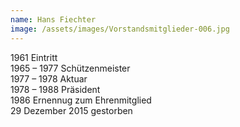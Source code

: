 ```yaml
---
name: Hans Fiechter
image: /assets/images/Vorstandsmitglieder-006.jpg
---
```

1961 Eintritt  
1965 – 1977 Schützenmeister  
1977 – 1978 Aktuar  
1978 – 1988 Präsident  
1986 Ernennug zum Ehrenmitglied  
29 Dezember 2015 gestorben  
